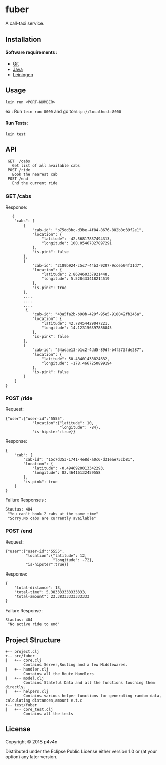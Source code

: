 # fuber

A call-taxi service.

## Installation

#### Software requirements :
- [Git](https://git-scm.com/)
- [Java](https://java.com/en/download/)
- [Leiningen](https://leiningen.org/)

## Usage

`lein run <PORT-NUMBER>`

ex : Run  `lein run 8000`  and go to`http://localhost:8000`

#### Run Tests:

`lein test`

## API

```
 GET  /cabs
   Get list of all available cabs
 POST /ride
   Book the nearest cab
 POST /end
   End the current ride
```

### GET /cabs

Response:

```
   {
    "cabs": [
        {
            "cab-id": "b75dd3bc-d3be-4f84-8676-882b8c39f2e1",
            "location": {
                "latitude": -42.56817837494313,
                "longitude": 100.05467827897291
            },
            "is-pink": false
        },
        {
            "cab-id": "2189b924-c5c7-44b3-9207-9cceb94f31d7",
            "location": {
                "latitude": 2.868460337921448,
                "longitude": 5.528433418214519
            },
            "is-pink": true
        },
        ....
        ....
        ....
         {
            "cab-id": "43a5fa2b-b98b-429f-95e5-918042fb245a",
            "location": {
                "latitude": 42.78454429047221,
                "longitude": 14.123156397886845
            },
            "is-pink": false
        },
        {
            "cab-id": "54adae13-b1c2-4dd5-89df-b4f373fde287",
            "location": {
                "latitude": 50.48401438824632,
                "longitude": -178.4667250899194
            },
            "is-pink": false
        }
    ]
}

```

### POST /ride

Request:

```
{"user":{"user-id":"5555",
            "location":{"latitude": 10,
                        "longitude": -84},
            "is-hipster":true}}

```

Response:

```
{
    "cab": {
        "cab-id": "15c7d353-1741-4e8d-a0c6-d31eae75cb81",
        "location": {
            "latitude": -0.4946920013342293,
            "longitude": 82.46416132459558
        },
        "is-pink": true
    }
}

```

Failure Responses :

```
Stautus: 404
 "You can't book 2 cabs at the same time"
 "Sorry.No cabs are currently available"
```

### POST /end

Request:

```
{"user":{"user-id":"5555",
         "location":{"latitude": 12,
                     "longitude": -72},
         "is-hipster":true}}
```

Response:

```
{
    "total-distance": 13,
    "total-time": 5.383333333333333,
    "total-amount": 23.38333333333333
}

```

Failure Response:

```
Stautus: 404
 "No active ride to end"
```

## Project Structure

```
+-- project.clj
+-- src/fuber
|   +-- core.clj
		Contains Server,Routing and a few Middlewares.
|   +-- handler.clj
		Contains all the Route Handlers
|   +-- model.clj
		Contains Stateful Data and all the functions touching them directly. 
|   +-- helpers.clj
		Contains various helper functions for generating random data, calculating distances,amount e.t.c
+-- test/fuber
|   +-- core_test.clj
		Contains all the tests
```

## License

Copyright © 2018 p4v4n

Distributed under the Eclipse Public License either version 1.0 or (at
your option) any later version.
